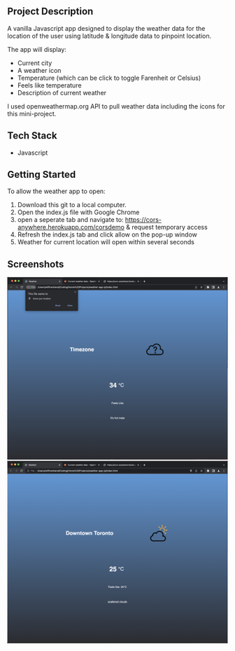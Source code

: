 ## Project Description

A vanilla Javascript app designed to display the weather data for the location of the user using latitude & longitude data to pinpoint location.

The app will display:
- Current city
- A weather icon
- Temperature (which can be click to toggle Farenheit or Celsius)
- Feels like temperature
- Description of current weather

I used openweathermap.org API to pull weather data including the icons for this mini-project.


## Tech Stack

- Javascript


## Getting Started

To allow the weather app to open:

1. Download this git to a local computer.
2. Open the index.js file with Google Chrome
3. open a seperate tab and navigate to: https://cors-anywhere.herokuapp.com/corsdemo & request temporary access
4. Refresh the index.js tab and click allow on the pop-up window
5. Weather for current location will open within several seconds

## Screenshots

!["Screenshot of Location Access Popup  Request"](https://github.com/will-frankland/weather-app-js/blob/master/docs/Location%20Access%20Popup.png?raw=true)
!["Screenshot of Downtown Toronto Weather on 10th July 2022"](https://github.com/will-frankland/weather-app-js/blob/master/docs/Downtown%20Toronto%20Weather.png?raw=true)